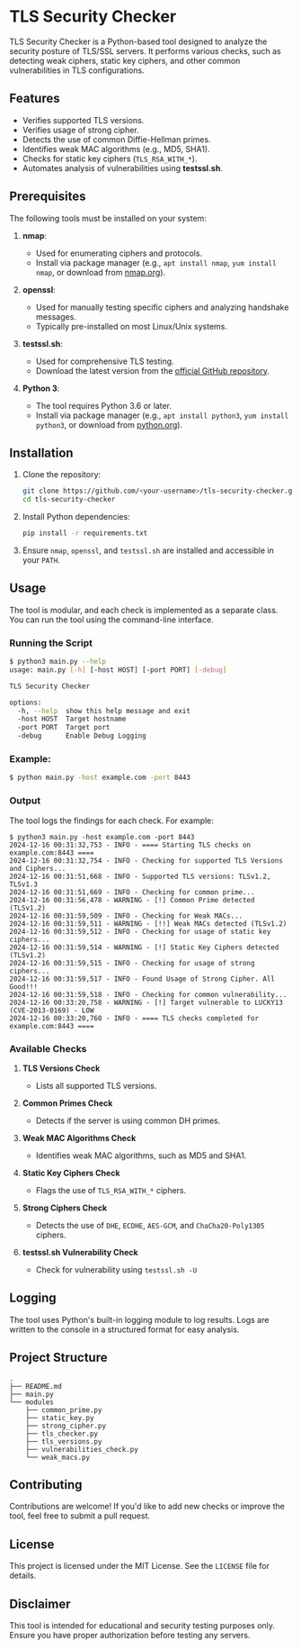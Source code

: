 # TLS Security Checker

TLS Security Checker is a Python-based tool designed to analyze the security posture of TLS/SSL servers. It performs various checks, such as detecting weak ciphers, static key ciphers, and other common vulnerabilities in TLS configurations.

## Features

- Verifies supported TLS versions.
- Verifies usage of strong cipher.
- Detects the use of common Diffie-Hellman primes.
- Identifies weak MAC algorithms (e.g., MD5, SHA1).
- Checks for static key ciphers (`TLS_RSA_WITH_*`).
- Automates analysis of vulnerabilities using **testssl.sh**.

## Prerequisites

The following tools must be installed on your system:

1. **nmap**:

   - Used for enumerating ciphers and protocols.
   - Install via package manager (e.g., `apt install nmap`, `yum install nmap`, or download from [nmap.org](https://nmap.org/)).

2. **openssl**:

   - Used for manually testing specific ciphers and analyzing handshake messages.
   - Typically pre-installed on most Linux/Unix systems.

3. **testssl.sh**:

   - Used for comprehensive TLS testing.
   - Download the latest version from the [official GitHub repository](https://github.com/testssl/testssl.sh).

4. **Python 3**:
   - The tool requires Python 3.6 or later.
   - Install via package manager (e.g., `apt install python3`, `yum install python3`, or download from [python.org](https://www.python.org/)).

## Installation

1. Clone the repository:

   ```bash
   git clone https://github.com/<your-username>/tls-security-checker.git
   cd tls-security-checker
   ```

2. Install Python dependencies:

   ```bash
   pip install -r requirements.txt
   ```

3. Ensure `nmap`, `openssl`, and `testssl.sh` are installed and accessible in your `PATH`.

## Usage

The tool is modular, and each check is implemented as a separate class. You can run the tool using the command-line interface.

### Running the Script

```bash
$ python3 main.py --help
usage: main.py [-h] [-host HOST] [-port PORT] [-debug]

TLS Security Checker

options:
  -h, --help  show this help message and exit
  -host HOST  Target hostname
  -port PORT  Target port
  -debug      Enable Debug Logging
```

### Example:

```bash
$ python main.py -host example.com -port 8443
```

### Output

The tool logs the findings for each check. For example:

```
$ python3 main.py -host example.com -port 8443
2024-12-16 00:31:32,753 - INFO - ==== Starting TLS checks on example.com:8443 ====
2024-12-16 00:31:32,754 - INFO - Checking for supported TLS Versions and Ciphers...
2024-12-16 00:31:51,668 - INFO - Supported TLS versions: TLSv1.2, TLSv1.3
2024-12-16 00:31:51,669 - INFO - Checking for common prime...
2024-12-16 00:31:56,478 - WARNING - [!] Common Prime detected (TLSv1.2)
2024-12-16 00:31:59,509 - INFO - Checking for Weak MACs...
2024-12-16 00:31:59,511 - WARNING - [!!] Weak MACs detected (TLSv1.2)
2024-12-16 00:31:59,512 - INFO - Checking for usage of static key ciphers...
2024-12-16 00:31:59,514 - WARNING - [!] Static Key Ciphers detected (TLSv1.2)
2024-12-16 00:31:59,515 - INFO - Checking for usage of strong ciphers...
2024-12-16 00:31:59,517 - INFO - Found Usage of Strong Cipher. All Good!!!
2024-12-16 00:31:59,518 - INFO - Checking for common vulnerability...
2024-12-16 00:33:20,758 - WARNING - [!] Target vulnerable to LUCKY13 (CVE-2013-0169) - LOW
2024-12-16 00:33:20,760 - INFO - ==== TLS checks completed for example.com:8443 ====
```

### Available Checks

1. **TLS Versions Check**

   - Lists all supported TLS versions.

2. **Common Primes Check**

   - Detects if the server is using common DH primes.

3. **Weak MAC Algorithms Check**

   - Identifies weak MAC algorithms, such as MD5 and SHA1.

4. **Static Key Ciphers Check**

   - Flags the use of `TLS_RSA_WITH_*` ciphers.

5. **Strong Ciphers Check**

   - Detects the use of `DHE`, `ECDHE`, `AES-GCM`, and `ChaCha20-Poly1305` ciphers.

6. **testssl.sh Vulnerability Check**
   - Check for vulnerability using `testssl.sh -U`

## Logging

The tool uses Python's built-in logging module to log results. Logs are written to the console in a structured format for easy analysis.

## Project Structure

```
.
├── README.md
├── main.py
└── modules
    ├── common_prime.py
    ├── static_key.py
    ├── strong_cipher.py
    ├── tls_checker.py
    ├── tls_versions.py
    ├── vulnerabilities_check.py
    └── weak_macs.py
```

## Contributing

Contributions are welcome! If you'd like to add new checks or improve the tool, feel free to submit a pull request.

## License

This project is licensed under the MIT License. See the `LICENSE` file for details.

## Disclaimer

This tool is intended for educational and security testing purposes only. Ensure you have proper authorization before testing any servers.
